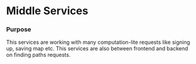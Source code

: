 # Middle Services

### Purpose
This services are working with many computation-lite requests like signing up, saving map etc. This services are also between frontend and backend on finding paths requests.